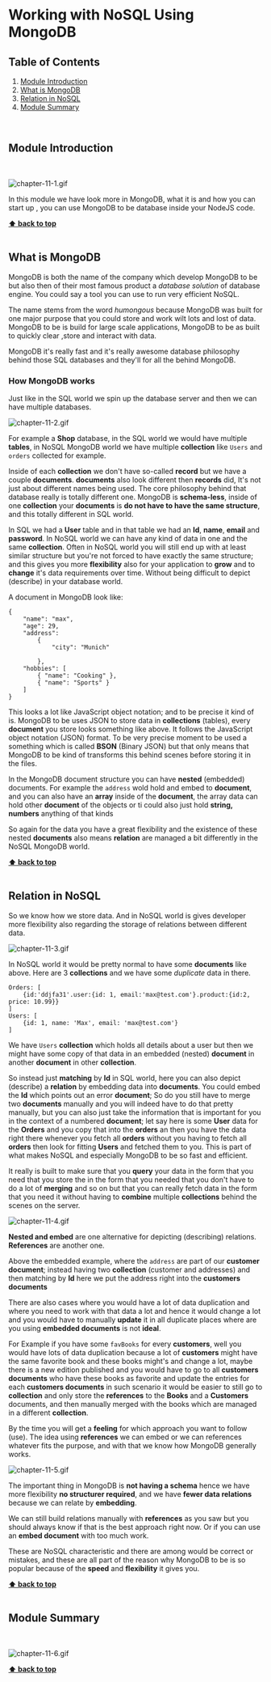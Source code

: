 # Working with NoSQL Using MongoDB

## Table of Contents
1. [Module Introduction](#module-introduction)
2. [What is MongoDB](#what-is-mongodb)
3. [Relation in NoSQL](#relation-in-nosql)
4. [Module Summary](#module-summary)

<br/>

## Module Introduction
<br/>

![chapter-11-1.gif](./images/gif/chapter-11-1.gif "What is MongoDB")

In this module we have look more in MongoDB, what it is and how you can start up
, you can use MongoDB to be database inside your NodeJS code.

**[⬆ back to top](#table-of-contents)**
<br/>
<br/>

## What is MongoDB


MongoDB is both the name of the company which develop MongoDB to be but also
then of their most famous product a _database solution_ of database engine. You
could say a tool you can use to run very efficient NoSQL.

The name stems from the word *humongous* because MongoDB was built for one major
purpose that you could store and work wilt lots and lost of data. MongoDB to be
is build for large scale applications, MongoDB to be as built to quickly clear
,store and interact with data.

MongoDB it's really fast and it's really awesome database philosophy behind
those SQL databases and they'll for all the behind MongoDB.

### How MongoDB works

Just like in the SQL world we spin up the database server and then we can
have multiple databases.
<br/>

![chapter-11-2.gif](./images/gif/chapter-11-2.gif "What is MongoDB")

For example a **Shop** database, in the SQL world we would have multiple
**tables**, in NoSQL MongoDB world we have multiple **collection** like `Users`
and `orders` collected for example.

Inside of each **collection** we don't have so-called **record** but we have
a couple **documents**. **documents** also look different then **records** did,
It's not just about different names being used. The core philosophy behind
that database really is totally different one. MongoDB is **schema-less**,
inside of one **collection** your **documents** is **do not have to have the
same structure**, and this totally different in SQL world.

In SQL we had a **User** table and in that table we had an **Id**, **name**,
**email** and **password**. In NoSQL world we can have any kind of data in one
and the same **collection**. Often in NoSQL world you will still end up with at
least similar structure but you're not forced to have exactly the same
structure; and this gives you more **flexibility** also for your application to
**grow** and to **change** it's data requirements over time. Without being
difficult to depict (describe) in your database world.

A document in MongoDB look like:

```nosql
{
    "name": "max",
    "age": 29,
    "address":
        {
            "city": "Munich"

        },
    "hobbies": [
        { "name": "Cooking" },
        { "name": "Sports" }
    ]
}
```

This looks a lot like JavaScript object notation; and to be precise it kind of
is. MongoDB to be uses JSON to store data in **collections** (tables), every
**document** you store looks something like above. It follows the JavaScript
object notation (JSON) format. To be very precise moment to be used a something
which is called **BSON** (Binary JSON) but that only means that MongoDB to be
kind of transforms this behind scenes before storing it in the files.

In the MongoDB document structure you can have **nested** (embedded) documents.
For example the `address` wold hold and embed to **document**, and you can also
have an **array** inside of the **document**, the array data can hold other
**document** of the objects or ti could also just hold **string, numbers**
anything of that kinds

So again for the data you have a great flexibility and the existence of these
nested **documents** also means **relation** are managed a bit differently in
the NoSQL MongoDB world.

**[⬆ back to top](#table-of-contents)**
<br/>
<br/>

## Relation in NoSQL

So we know how we store data. And in NoSQL world is gives developer more
flexibility also regarding the storage of relations between different data.

![chapter-11-3.gif](./images/gif/chapter-11-3.gif "What is NoSQL")

In NoSQL world it would be pretty normal to have some **documents** like above.
Here are 3 **collections** and we have some _duplicate_ data in there.

```nosql
Orders: [
    {id:'ddjfa31'.user:{id: 1, email:'max@test.com'}.product:{id:2, price: 10.99}}
]
Users: [
    {id: 1, name: 'Max', email: 'max@test.com'}
]
```

We have `Users` **collection** which holds all details about a user but then we
might have some copy of that data in an embedded (nested) **document** in
another **document** in other **collection**.

So instead just **matching** by **Id** in SQL world, here you can also depict
(describe) a **relation** by embedding data into **documents**. You could embed
the **Id** which points out an error **document**; So do you still have to merge
two **documents** manually and you will indeed have to do that pretty manually,
but you can also just take the information that is important for you in the
context of a numbered **document**; let say here is some **User** data for the
**Orders** and you copy that into the **orders** an then you have the data right
there whenever you fetch all **orders** without you having to fetch all
**orders** then look for fitting **Users** and fetched them to you. This is part
of what makes NoSQL and especially MongoDB to be so fast and efficient.

It really is built to make sure that you **query** your data in the form that
you need that you store the in the form that you needed that you don't have to
do a lot of **merging** and so on but that you can really fetch data in the form
that you need it without having to **combine** multiple **collections** behind
the scenes on the server.

![chapter-11-4.gif](./images/gif/chapter-11-4.gif "Relation - Options")
<br/>

**Nested and embed**  are one alternative for depicting (describing) relations.
**References** are another one.

Above the embedded example, where the `address` are part of our **customer
document**; instead having two **collection** (customer and addresses) and then
matching by **Id** here we put the address right into the **customers
documents**

There are also cases where you would have a lot  of data duplication and where
you need to work with that data a lot and hence it would change a lot and you
would have to manually **update** it in all duplicate places where are you using
**embedded documents** is not **ideal**.

For Example if you have some `favBooks` for every **customers**, well you would
have lots of data duplication because a lot of **customers** might have the same
favorite book and these books might's and change a lot, maybe there is a new
edition published and you would have to go to all **customers documents** who
have these books as favorite and update the entries for each **customers
documents** in such scenario it would be easier to still go to **collection**
and only store the **references** to the **Books** and a **Customers**
documents, and then manually merged with the books which are managed in
a different **collection**.

By the time you will get a **feeling** for which approach you want to follow
(use). The idea using **references** we can embed or we can references whatever
fits the purpose, and with that we know how MongoDB generally works.


![chapter-11-5.gif](./images/gif/chapter-11-5.gif "NoSQL Characteristic")

The important thing in MongoDB is **not having a schema** hence we have more
flexibility **no structurer required**, and we have **fewer data relations**
because we can relate by **embedding**.

We can still build relations manually with **references** as you saw but you
should always know if that is the best approach right now. Or if you can use an
**embed document** with too much work.

These are NoSQL characteristic and there are among would be correct or mistakes,
and these are all part of the reason why MongoDB to be is so popular because of
the **speed** and **flexibility** it gives you.


**[⬆ back to top](#table-of-contents)**
<br/>
<br/>

## Module Summary
<br/>

![chapter-11-6.gif](./images/gif/chapter-11-6.gif "Module Summary")

**[⬆ back to top](#table-of-contents)**
<br/>
<br/>
